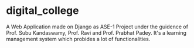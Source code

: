 # digital_college
A Web Application made on Django as ASE-1  Project under the guidence of Prof. Subu Kandaswamy, Prof. Ravi and Prof. Prabhat Padey.
It's a learning management system which probides a lot of functionalities. 
